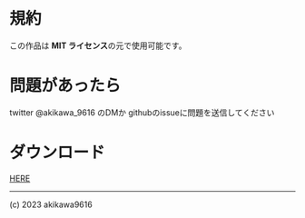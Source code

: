 # 規約

 この作品は <strong>MIT ライセンス</strong>の元で使用可能です。
 
# 問題があったら

 twitter @akikawa_9616 のDMか githubのissueに問題を送信してください
  
# ダウンロード
 
 [HERE](https://github.com/akikawaken/emptypoint/releases/tag/v1.0.0 "ダウンロード:github")

- - -

(c) 2023 akikawa9616
 

